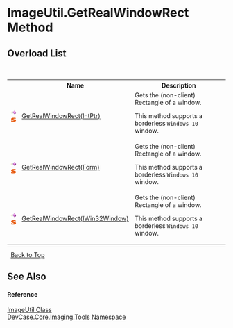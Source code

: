# ImageUtil.GetRealWindowRect Method 
 


## Overload List
&nbsp;<table><tr><th></th><th>Name</th><th>Description</th></tr><tr><td>![Public method](media/pubmethod.gif "Public method")![Static member](media/static.gif "Static member")</td><td><a href="M_DevCase_Core_Imaging_Tools_ImageUtil_GetRealWindowRect">GetRealWindowRect(IntPtr)</a></td><td>
Gets the (non-client) Rectangle of a window. 

 This method supports a borderless `Windows 10` window.</td></tr><tr><td>![Public method](media/pubmethod.gif "Public method")![Static member](media/static.gif "Static member")</td><td><a href="M_DevCase_Core_Imaging_Tools_ImageUtil_GetRealWindowRect_1">GetRealWindowRect(Form)</a></td><td>
Gets the (non-client) Rectangle of a window. 

 This method supports a borderless `Windows 10` window.</td></tr><tr><td>![Public method](media/pubmethod.gif "Public method")![Static member](media/static.gif "Static member")</td><td><a href="M_DevCase_Core_Imaging_Tools_ImageUtil_GetRealWindowRect_2">GetRealWindowRect(IWin32Window)</a></td><td>
Gets the (non-client) Rectangle of a window. 

 This method supports a borderless `Windows 10` window.</td></tr></table>&nbsp;
<a href="#imageutil.getrealwindowrect-method">Back to Top</a>

## See Also


#### Reference
<a href="T_DevCase_Core_Imaging_Tools_ImageUtil">ImageUtil Class</a><br /><a href="N_DevCase_Core_Imaging_Tools">DevCase.Core.Imaging.Tools Namespace</a><br />